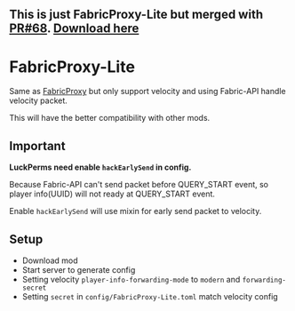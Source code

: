 ## This is just FabricProxy-Lite but merged with [PR#68](https://github.com/OKTW-Network/FabricProxy-Lite/pull/68). [Download here](https://github.com/virtualspan/FabricProxy-Lite/releases/tag/v2.9.0%2BPR%2368)

# FabricProxy-Lite

Same as [FabricProxy](https://github.com/OKTW-Network/FabricProxy) but only support velocity and using Fabric-API handle
velocity packet.

This will have the better compatibility with other mods.

## Important

**LuckPerms need enable `hackEarlySend` in config.**

Because Fabric-API can't send packet before QUERY_START event, so player info(UUID) will not ready at QUERY_START event.

Enable `hackEarlySend` will use mixin for early send packet to velocity.

## Setup

* Download mod
* Start server to generate config
* Setting velocity `player-info-forwarding-mode` to `modern` and `forwarding-secret`
* Setting `secret` in `config/FabricProxy-Lite.toml` match velocity config
